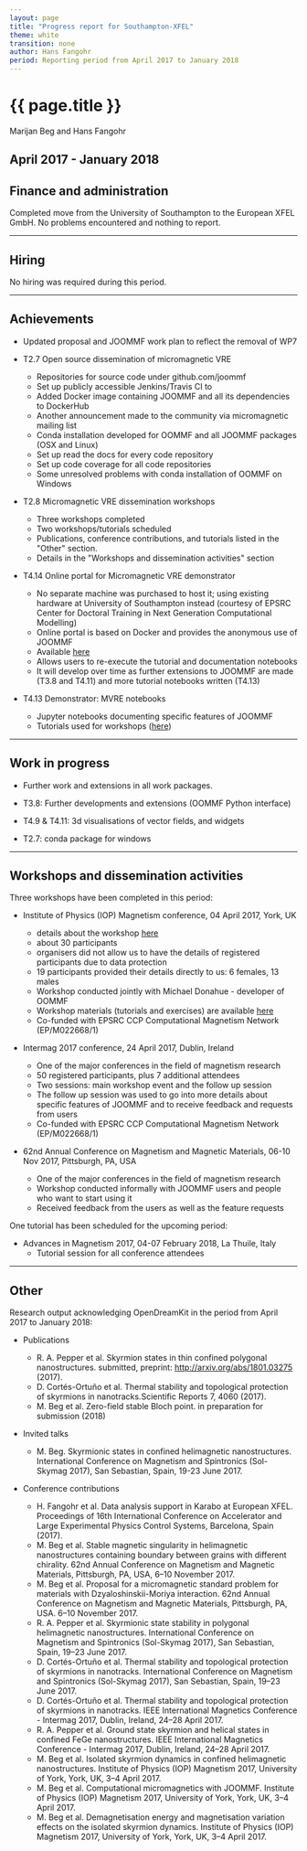 ```yaml
---
layout: page
title: "Progress report for Southampton-XFEL"
theme: white
transition: none
author: Hans Fangohr
period: Reporting period from April 2017 to January 2018
---
```


# {{ page.title }}

Marijan Beg and Hans Fangohr

April 2017 - January 2018
---

## Finance and administration

Completed move from the University of Southampton to the European XFEL GmbH. No problems encountered and nothing to report.

---
## Hiring

No hiring was required during this period.

---
## Achievements

* Updated proposal and JOOMMF work plan to reflect the removal of WP7

* T2.7 Open source dissemination of micromagnetic VRE
    * Repositories for source code under github.com/joommf
    * Set up publicly accessible Jenkins/Travis CI to
    * Added Docker image containing JOOMMF and all its dependencies to DockerHub
    * Another announcement made to the community via micromagnetic mailing list
    * Conda installation developed for OOMMF and all JOOMMF packages
      (OSX and Linux)
    * Set up read the docs for every code repository
    * Set up code coverage for all code repositories
    * Some unresolved problems with conda installation of OOMMF on
      Windows

* T2.8 Micromagnetic VRE dissemination workshops
    * Three workshops completed
    * Two workshops/tutorials scheduled
    * Publications, conference contributions, and tutorials listed in the "Other" section.
    * Details in the "Workshops and dissemination activities" section


* T4.14 Online portal for Micromagnetic VRE demonstrator
    * No separate machine was purchased to host it; using existing
      hardware at University of Southampton instead (courtesy of EPSRC
      Center for Doctoral Training in Next Generation Computational Modelling)
    * Online portal is based on Docker and provides the anonymous use of JOOMMF
    * Available [here](https://tryjoommf.soton.ac.uk)
    * Allows users to re-execute the tutorial and documentation notebooks
    * It will develop over time as further extensions to JOOMMF are made (T3.8 and T4.11) and more tutorial notebooks written (T4.13)

* T4.13 Demonstrator: MVRE notebooks
    * Jupyter notebooks documenting specific features of JOOMMF
    * Tutorials used for workshops ([here](https://github.com/joommf/tutorial))

---
## Work in progress

* Further work and extensions in all work packages.

* T3.8: Further developments and extensions (OOMMF Python interface)

* T4.9 & T4.11: 3d visualisations of vector fields, and widgets

* T2.7: conda package for windows

---
## Workshops and dissemination activities

Three workshops have been completed in this period:

* Institute of Physics (IOP) Magnetism conference, 04 April 2017, York, UK
    * details about the workshop [here](http://magnetism2017.iopconfs.org/OOMMF)
    * about 30 participants
    * organisers did not allow us to have the details of registered participants due to data protection
    * 19 participants provided their details directly to us: 6 females, 13 males
    * Workshop conducted jointly with Michael Donahue - developer of OOMMF
    * Workshop materials (tutorials and exercises) are available [here](https://github.com/joommf/tutorial/tree/master/workshops/2017-04-05-IOPMagnetism2017)
    * Co-funded with EPSRC CCP Computational Magnetism Network (EP/M022668/1)

* Intermag 2017 conference, 24 April 2017, Dublin, Ireland
    * One of the major conferences in the field of magnetism research
    * 50 registered participants, plus 7 additional attendees
    * Two sessions: main workshop event and the follow up session
    * The follow up session was used to go into more details about specific features of JOOMMF and to receive feedback and requests from users
    * Co-funded with EPSRC CCP Computational Magnetism Network (EP/M022668/1)

* 62nd Annual Conference on Magnetism and Magnetic Materials, 06-10 Nov 2017, Pittsburgh, PA, USA
    * One of the major conferences in the field of magnetism research
    * Workshop conducted informally with JOOMMF users and people who want to start using it
    * Received feedback from the users as well as the feature requests

One tutorial has been scheduled for the upcoming period:

* Advances in Magnetism 2017, 04-07 February 2018, La Thuile, Italy
    * Tutorial session for all conference attendees

---
## Other

Research output acknowledging OpenDreamKit in the period from April 2017 to January 2018:

* Publications
    * R. A. Pepper et al. Skyrmion states in thin confined polygonal nanostructures. submitted, preprint:  http://arxiv.org/abs/1801.03275 (2017).
    * D. Cortés-Ortuño et al. Thermal stability and topological protection of skyrmions in nanotracks.Scientific Reports 7, 4060 (2017).
    * M. Beg et al. Zero-field stable Bloch point. in preparation for submission (2018)

* Invited talks
    * M. Beg. Skyrmionic states in confined helimagnetic nanostructures. International Conference on Magnetism and Spintronics (Sol-Skymag 2017), San Sebastian, Spain, 19-23 June 2017.

* Conference contributions
    * H. Fangohr et al. Data analysis support in Karabo at European XFEL. Proceedings of 16th International Conference on Accelerator and Large Experimental Physics Control Systems, Barcelona, Spain (2017).
    * M. Beg et al. Stable magnetic singularity in helimagnetic nanostructures containing boundary between grains with different chirality. 62nd Annual Conference on Magnetism and Magnetic Materials, Pittsburgh, PA, USA, 6–10 November 2017.
    * M. Beg et al. Proposal for a micromagnetic standard problem for materials with Dzyaloshinskii-Moriya interaction. 62nd Annual Conference on Magnetism and Magnetic Materials, Pittsburgh, PA, USA. 6–10 November 2017.
    * R. A. Pepper et al. Skyrmionic state stability in polygonal helimagnetic nanostructures. International Conference on Magnetism and Spintronics (Sol-Skymag 2017), San Sebastian, Spain, 19–23 June 2017.
    * D. Cortés-Ortuño et al. Thermal stability and topological protection of skyrmions in nanotracks. International Conference on Magnetism and Spintronics (Sol-Skymag 2017), San Sebastian, Spain, 19–23 June 2017.
    * D. Cortés-Ortuño et al. Thermal stability and topological protection of skyrmions in nanotracks. IEEE International Magnetics Conference - Intermag 2017, Dublin, Ireland, 24–28 April 2017.
    * R. A. Pepper et al. Ground state skyrmion and helical states in confined FeGe nanostructures. IEEE International Magnetics Conference - Intermag 2017, Dublin, Ireland, 24–28 April 2017.
    * M. Beg et al. Isolated skyrmion dynamics in confined helimagnetic nanostructures. Institute of Physics (IOP) Magnetism 2017, University of York, York, UK, 3–4 April 2017.
    * M. Beg et al. Computational micromagnetics with JOOMMF. Institute of Physics (IOP) Magnetism 2017, University of York, York, UK, 3–4 April 2017.
    * M. Beg et al. Demagnetisation energy and magnetisation variation effects on the isolated skyrmion dynamics. Institute of Physics (IOP) Magnetism 2017, University of York, York, UK, 3–4 April 2017.

</section>
